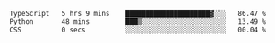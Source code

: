 <!--START_SECTION:waka-->

```txt
TypeScript   5 hrs 9 mins    █████████████████████▓░░░   86.47 %
Python       48 mins         ███▒░░░░░░░░░░░░░░░░░░░░░   13.49 %
CSS          0 secs          ░░░░░░░░░░░░░░░░░░░░░░░░░   00.04 %
```

<!--END_SECTION:waka-->

